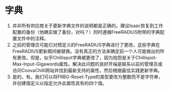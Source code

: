 # 字典
1. 并非所有供应商关于更新字典文件的说明都是正确的。建议Isaac恢复到工作配置的备份（他确实做了备份，对吗？）同时遵循FreeRADIUS附带的字典配置文件中的注释。
2. 之前的管理员可能已对预定义的FreeRADIUS字典进行了更改，这些字典在FreeRADIUS更新期间被替换。没有真正的方法来确定前一个人可能做出的所有更改。但是，似乎Chillispot字典被更改了，因为抱怨是关于Chillispot-Max-Input-Gigawords属性。解决此问题的良好开端是联系以前的管理员或访问CoovaChilli网站并找到最新支持的属性，然后根据最佳实践更新字典。
3. 是的，有。我们可以将FRBG-Reset-Type的类型更改为整数而不是字符串，并创建值定义以指定允许此属性具有的四个值。
